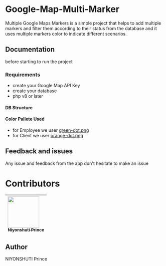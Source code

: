 # Google-Map-Multi-Marker

Multiple Google Maps Markers is a simple project that helps to add multiple markers and filter them according to their status from the database and it uses multiple markers color to indicate different scenarios.

## Documentation

before starting to run the project

### Requirements

-   create your Google Map API Key
-   create your database
-   php v8 or later

#### DB Structure

#### Color Pallete Used

-   for Employee we user [green-dot.png]()
-   for Client we user [orange-dot.png]()

## Feedback and issues

Any issue and feedback from the app don't hesitate to make an issue

# Contributors

| [<img src="https://github.com/PrinceNiyonshuti.png" width="100px;"><br><sub><b>Niyonshuti Prince</b></sub>](https://github.com/PrinceNiyonshuti) |
| :------------------------------------------------------------------------------------------------------------------------ |

## Author

NIYONSHUTI Prince
